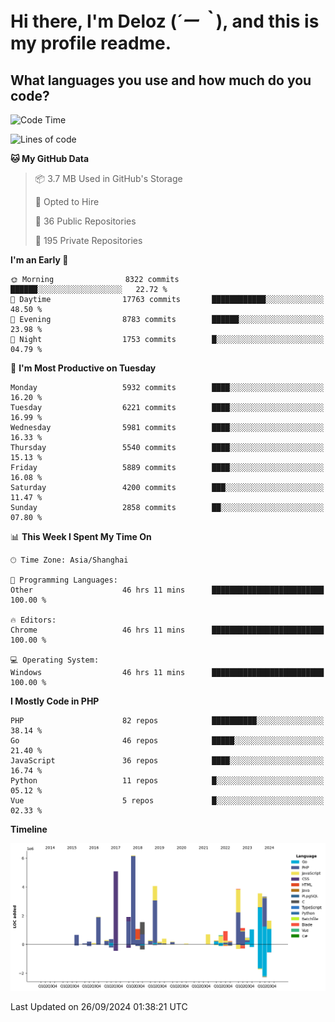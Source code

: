 # **Hi there, I'm Deloz (*´ー｀*), and this is my profile readme.**

## **What languages you use and how much do you code?**

<!--START_SECTION:waka-->
![Code Time](http://img.shields.io/badge/Code%20Time-4%2C715%20hrs%2019%20mins-blue)

![Lines of code](https://img.shields.io/badge/From%20Hello%20World%20I%27ve%20Written-42.1%20million%20lines%20of%20code-blue)

**🐱 My GitHub Data** 

> 📦 3.7 MB Used in GitHub's Storage 
 > 
> 💼 Opted to Hire
 > 
> 📜 36 Public Repositories 
 > 
> 🔑 195 Private Repositories 
 > 
**I'm an Early 🐤** 

```text
🌞 Morning                8322 commits        ██████░░░░░░░░░░░░░░░░░░░   22.72 % 
🌆 Daytime                17763 commits       ████████████░░░░░░░░░░░░░   48.50 % 
🌃 Evening                8783 commits        ██████░░░░░░░░░░░░░░░░░░░   23.98 % 
🌙 Night                  1753 commits        █░░░░░░░░░░░░░░░░░░░░░░░░   04.79 % 
```
📅 **I'm Most Productive on Tuesday** 

```text
Monday                   5932 commits        ████░░░░░░░░░░░░░░░░░░░░░   16.20 % 
Tuesday                  6221 commits        ████░░░░░░░░░░░░░░░░░░░░░   16.99 % 
Wednesday                5981 commits        ████░░░░░░░░░░░░░░░░░░░░░   16.33 % 
Thursday                 5540 commits        ████░░░░░░░░░░░░░░░░░░░░░   15.13 % 
Friday                   5889 commits        ████░░░░░░░░░░░░░░░░░░░░░   16.08 % 
Saturday                 4200 commits        ███░░░░░░░░░░░░░░░░░░░░░░   11.47 % 
Sunday                   2858 commits        ██░░░░░░░░░░░░░░░░░░░░░░░   07.80 % 
```


📊 **This Week I Spent My Time On** 

```text
🕑︎ Time Zone: Asia/Shanghai

💬 Programming Languages: 
Other                    46 hrs 11 mins      █████████████████████████   100.00 % 

🔥 Editors: 
Chrome                   46 hrs 11 mins      █████████████████████████   100.00 % 

💻 Operating System: 
Windows                  46 hrs 11 mins      █████████████████████████   100.00 % 
```

**I Mostly Code in PHP** 

```text
PHP                      82 repos            ██████████░░░░░░░░░░░░░░░   38.14 % 
Go                       46 repos            █████░░░░░░░░░░░░░░░░░░░░   21.40 % 
JavaScript               36 repos            ████░░░░░░░░░░░░░░░░░░░░░   16.74 % 
Python                   11 repos            █░░░░░░░░░░░░░░░░░░░░░░░░   05.12 % 
Vue                      5 repos             █░░░░░░░░░░░░░░░░░░░░░░░░   02.33 % 
```



**Timeline**

![Lines of Code chart](https://raw.githubusercontent.com/deloz/deloz/main/assets/bar_graph.png)


 Last Updated on 26/09/2024 01:38:21 UTC
<!--END_SECTION:waka-->
